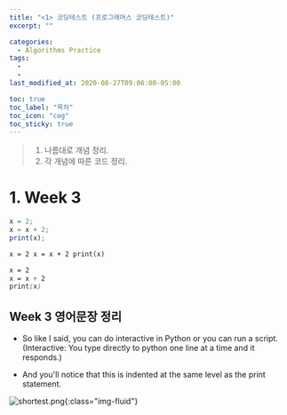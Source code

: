 ```yaml
---
title: "<1> 코딩테스트 (프로그래머스 코딩테스트)"
excerpt: ""

categories:
  - Algorithms Practice
tags:
  -
  -
last_modified_at: 2020-08-27T09:06:00-05:00

toc: true
toc_label: "목차"
toc_icon: "cog"
toc_sticky: true
---
```


> 1. 나름대로 개념 정리.
> 2. 각 개념에 따른 코드 정리.

# 1. Week 3

```javascript
x = 2;
x = x + 2;
print(x);
```

```html
x = 2 x = x + 2 print(x)
```

```css
x = 2
x = x + 2
print(x)
```

## Week 3 영어문장 정리

- So like I said, you can do interactive in Python or you can run a script.(Interactive: You type directly to python one line at a time and it responds.)

- And you'll notice that this is indented at the same level as the print statement.

![shortest.png](https://yeonghunko.github.io/assets/img/algorithms/shortest.png){:class="img-fluid"}
